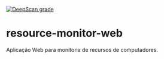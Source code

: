 [![DeepScan grade](https://deepscan.io/api/teams/10899/projects/13815/branches/242977/badge/grade.svg)](https://deepscan.io/dashboard#view=project&tid=10899&pid=13815&bid=242977)

# resource-monitor-web
Aplicação Web para monitoria de recursos de computadores.
